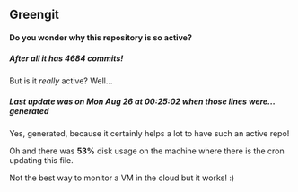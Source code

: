 ## Greengit

#### Do you wonder why this repository is so active?

##### After all it has 4684 commits!

But is it *really* active? Well...

##### Last update was on Mon Aug 26 at 00:25:02 when those lines were... generated

Yes, generated, because it certainly helps a lot to have such an active repo!

Oh and there was **53%** disk usage on the machine
where there is the cron updating this file.

Not the best way to monitor a VM in the cloud but it works! :)

